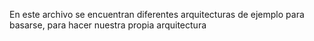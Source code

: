 En este archivo se encuentran diferentes arquitecturas de ejemplo para basarse, para hacer nuestra propia arquitectura
